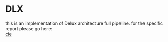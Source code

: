 # DLX
this is an implementation of Delux architecture full pipeline.
for the specific report please go here:\
[cie](www.cia.com)

